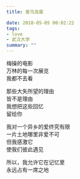 ```yaml
---
title: 爱乌及屋

date: 2018-05-05 00:02:22
tags:
- love
- 武汉大学
summary: ""
---
```

梅操的电影\
万林的每一次展览\
我都不去看

那些大失所望的理由\
皆不是理由\
我想把这些回忆\
留给你

我对一个异乡的爱终究有限\
一片土地哪里非爱不可\
但我感激它\
使我们彼此遇见

所以，我允许它在记忆里\
永远占有一席之地
